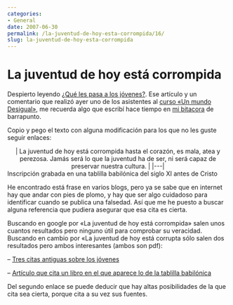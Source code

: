 ```yaml
---
categories:
- General
date: 2007-06-30
permalink: /la-juventud-de-hoy-esta-corrompida/16/
slug: la-juventud-de-hoy-esta-corrompida
---
```


# La juventud de hoy está corrompida

Despierto leyendo [¿Qué les pasa a los jóvenes?](http://www.despacho101.com/press/que-les-pasa-a-los-jovenes/trackback/). Ese artículo y un comentario que realizó ayer uno de los asistentes al [curso «Un mundo Desigual»](http://galicia.isf.es/unmundodesigual), me recuerda algo que escribí hace tiempo en [mi bitacora](http://barrapunto.com/journal.pl?op=display&id=21775&uid=21403) de barrapunto.

Copio y pego el texto con alguna modificación para los que no les guste seguir enlaces:

<div style="text-align: center">| La juventud de hoy está corrompida hasta el corazón, es mala, atea y perezosa. Jamás será lo que la juventud ha de ser, ni será capaz de preservar nuestra cultura. |
|---|

</div> Inscripción grabada en una tablilla babilónica del siglo XI antes de Cristo

He encontrado está frase en varios blogs, pero ya se sabe que en internet hay que andar con pies de plomo, y hay que ser algo cuidadoso para identificar cuando se publica una falsedad. Así que me he puesto a buscar alguna referencia que pudiera asegurar que esa cita es cierta.

Buscando en google por «La juventud de hoy está corrompida» salen unos cuantos resultados pero ninguno útil para comprobar su veracidad. Buscando en cambio por «La juventud de hoy está corrupta sólo salen dos resultados pero ambos interesantes (ambos son pdf):

– [ Tres citas antiguas sobre los jóvenes](http://www.amai.org/pdfs/revista-amai/revista-amai-articulo-20050429_105823.pdf)

– [ Artículo que cita un libro en el que aparece lo de la tablilla babilónica](http://www.autorescatolicos.org/esthersousa01.pdf)

Del segundo enlace se puede deducir que hay altas posibilidades de la que cita sea cierta, porque cita a su vez sus fuentes.